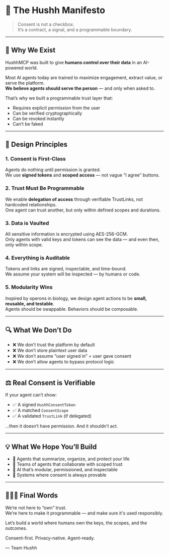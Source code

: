 # 🌱 The Hushh Manifesto

> Consent is not a checkbox.  
> It’s a contract, a signal, and a programmable boundary.

---

## 🧠 Why We Exist

HushhMCP was built to give **humans control over their data** in an AI-powered world.

Most AI agents today are trained to maximize engagement, extract value, or serve the platform.  
**We believe agents should serve the person** — and only when asked to.

That’s why we built a programmable trust layer that:

- Requires explicit permission from the user
- Can be verified cryptographically
- Can be revoked instantly
- Can’t be faked

---

## 🔐 Design Principles

### 1. **Consent is First-Class**

Agents do nothing until permission is granted.  
We use **signed tokens** and **scoped access** — not vague “I agree” buttons.

### 2. **Trust Must Be Programmable**

We enable **delegation of access** through verifiable TrustLinks, not hardcoded relationships.  
One agent can trust another, but only within defined scopes and durations.

### 3. **Data is Vaulted**

All sensitive information is encrypted using AES-256-GCM.  
Only agents with valid keys and tokens can see the data — and even then, only within scope.

### 4. **Everything is Auditable**

Tokens and links are signed, inspectable, and time-bound.  
We assume your system will be inspected — by humans or code.

### 5. **Modularity Wins**

Inspired by operons in biology, we design agent actions to be **small, reusable, and testable**.  
Agents should be swappable. Behaviors should be composable.

---

## 🔍 What We Don’t Do

- ❌ We don’t trust the platform by default  
- ❌ We don’t store plaintext user data  
- ❌ We don’t assume “user signed in” = user gave consent  
- ❌ We don’t allow agents to bypass protocol logic

---

## ⚖️ Real Consent is Verifiable

If your agent can’t show:

- ✅ A signed `HushhConsentToken`
- ✅ A matched `ConsentScope`
- ✅ A validated `TrustLink` (if delegated)

…then it doesn’t have permission. And it shouldn’t act.

---

## 💡 What We Hope You’ll Build

- 🧠 Agents that summarize, organize, and protect your life
- 🤖 Teams of agents that collaborate with scoped trust
- 🧬 AI that’s modular, permissioned, and inspectable
- 🔐 Systems where consent is always provable

---

## 🫱🏽‍🫲 Final Words

We’re not here to “own” trust.  
We’re here to make it programmable — and make sure it's used responsibly.

Let’s build a world where humans own the keys, the scopes, and the outcomes.

Consent-first. Privacy-native. Agent-ready.

—
Team Hushh
```
